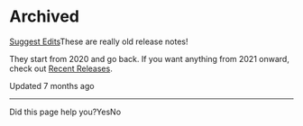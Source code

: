 # Archived

[Suggest Edits](/edit/archived)These are really old release notes!


They start from 2020 and go back. If you want anything from 2021 onward, check out [Recent Releases](/docs/recent-releases).

Updated 7 months ago 



---

Did this page help you?YesNo